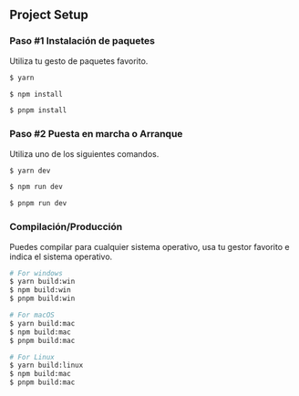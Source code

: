 ## Project Setup

### Paso #1 Instalación de paquetes
Utiliza tu gesto de paquetes favorito.
```bash
$ yarn
```
```bash
$ npm install
```
```bash
$ pnpm install
```

### Paso #2 Puesta en marcha o Arranque
Utiliza uno de los siguientes comandos.
```bash
$ yarn dev
```
```bash
$ npm run dev
```
```bash
$ pnpm run dev
```

### Compilación/Producción
Puedes compilar para cualquier sistema operativo, 
usa tu gestor favorito e indica el sistema operativo.
```bash
# For windows
$ yarn build:win
$ npm build:win
$ pnpm build:win

# For macOS
$ yarn build:mac
$ npm build:mac
$ pnpm build:mac

# For Linux
$ yarn build:linux
$ npm build:mac
$ pnpm build:mac
```
